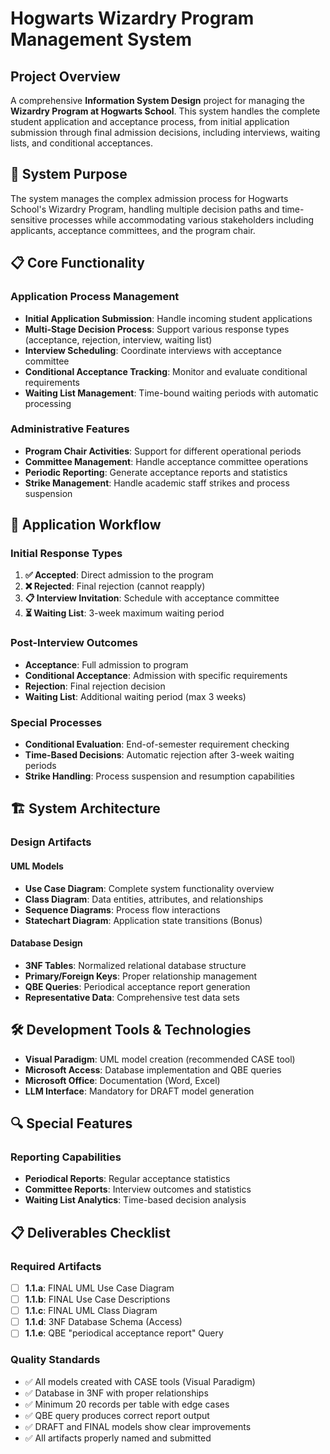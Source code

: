 # Hogwarts Wizardry Program Management System

## Project Overview

A comprehensive **Information System Design** project for managing the **Wizardry Program at Hogwarts School**. This system handles the complete student application and acceptance process, from initial application submission through final admission decisions, including interviews, waiting lists, and conditional acceptances.

## 🎯 System Purpose

The system manages the complex admission process for Hogwarts School's Wizardry Program, handling multiple decision paths and time-sensitive processes while accommodating various stakeholders including applicants, acceptance committees, and the program chair.

## 📋 Core Functionality

### Application Process Management
- **Initial Application Submission**: Handle incoming student applications
- **Multi-Stage Decision Process**: Support various response types (acceptance, rejection, interview, waiting list)
- **Interview Scheduling**: Coordinate interviews with acceptance committee
- **Conditional Acceptance Tracking**: Monitor and evaluate conditional requirements
- **Waiting List Management**: Time-bound waiting periods with automatic processing

### Administrative Features
- **Program Chair Activities**: Support for different operational periods
- **Committee Management**: Handle acceptance committee operations
- **Periodic Reporting**: Generate acceptance reports and statistics
- **Strike Management**: Handle academic staff strikes and process suspension

## 🔄 Application Workflow

### Initial Response Types
1. **✅ Accepted**: Direct admission to the program
2. **❌ Rejected**: Final rejection (cannot reapply)  
3. **📋 Interview Invitation**: Schedule with acceptance committee
4. **⏳ Waiting List**: 3-week maximum waiting period

### Post-Interview Outcomes
- **Acceptance**: Full admission to program
- **Conditional Acceptance**: Admission with specific requirements
- **Rejection**: Final rejection decision
- **Waiting List**: Additional waiting period (max 3 weeks)

### Special Processes
- **Conditional Evaluation**: End-of-semester requirement checking
- **Time-Based Decisions**: Automatic rejection after 3-week waiting periods
- **Strike Handling**: Process suspension and resumption capabilities

## 🏗️ System Architecture

### Design Artifacts

#### UML Models
- **Use Case Diagram**: Complete system functionality overview
- **Class Diagram**: Data entities, attributes, and relationships
- **Sequence Diagrams**: Process flow interactions
- **Statechart Diagram**: Application state transitions (Bonus)

#### Database Design
- **3NF Tables**: Normalized relational database structure
- **Primary/Foreign Keys**: Proper relationship management
- **QBE Queries**: Periodical acceptance report generation
- **Representative Data**: Comprehensive test data sets


## 🛠️ Development Tools & Technologies

- **Visual Paradigm**: UML model creation (recommended CASE tool)
- **Microsoft Access**: Database implementation and QBE queries
- **Microsoft Office**: Documentation (Word, Excel)
- **LLM Interface**: Mandatory for DRAFT model generation


## 🔍 Special Features

### Reporting Capabilities
- **Periodical Reports**: Regular acceptance statistics
- **Committee Reports**: Interview outcomes and statistics
- **Waiting List Analytics**: Time-based decision analysis

## 📋 Deliverables Checklist

### Required Artifacts
- [ ] **1.1.a**: FINAL UML Use Case Diagram
- [ ] **1.1.b**: FINAL Use Case Descriptions  
- [ ] **1.1.c**: FINAL UML Class Diagram
- [ ] **1.1.d**: 3NF Database Schema (Access)
- [ ] **1.1.e**: QBE "periodical acceptance report" Query

### Quality Standards
- ✅ All models created with CASE tools (Visual Paradigm)
- ✅ Database in 3NF with proper relationships
- ✅ Minimum 20 records per table with edge cases
- ✅ QBE query produces correct report output
- ✅ DRAFT and FINAL models show clear improvements
- ✅ All artifacts properly named and submitted

